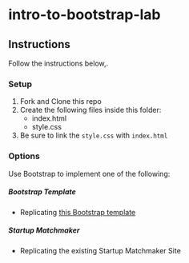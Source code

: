 # intro-to-bootstrap-lab

## Instructions
Follow the instructions below,.

### Setup
1. Fork and Clone this repo
1. Create the following files inside this folder: 
	- index.html
	- style.css
3. Be sure to link the `style.css` with `index.html`

### Options

Use Bootstrap to implement one of the following: 

##### Bootstrap Template

- Replicating [this Bootstrap template](http://getbootstrap.com/examples/offcanvas/) 

##### Startup Matchmaker

- Replicating the existing Startup Matchmaker Site

